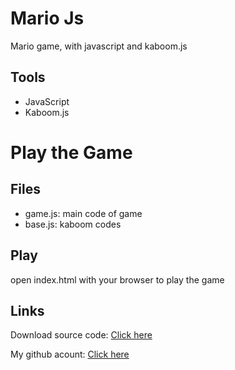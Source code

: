 # Mario Js
Mario game, with javascript and kaboom.js



## Tools

- JavaScript
- Kaboom.js

# Play the Game

## Files
- game.js: main code of game
- base.js: kaboom codes

## Play
open index.html with your browser to play the game



## Links

Download source code: [Click here](https://github.com/dori-dev/mario-js/archive/refs/heads/main.zip)

My github acount: [Click here](https://github.com/dori-dev/)
